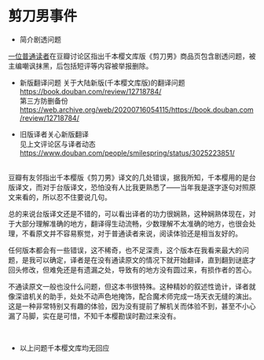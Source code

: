剪刀男事件
===

* 简介剧透问题

[一位普通读者](https://www.douban.com/people/213302342/)在豆瓣讨论区指出千本樱文库版《剪刀男》商品页包含剧透问题，被主编嘲讽抹黑，后包括短评等内容被举报删除。 <br>


* 新版翻译问题
关于大陆新版(千本樱文库版)的翻译问题  <br>
https://book.douban.com/review/12718784/ <br>
第三方防删备份 <br>
https://web.archive.org/web/20200716054115/https://book.douban.com/review/12718784/ <br>

* 旧版译者关心新版翻译 <br>
见上文评论区与译者动态 <br>
https://www.douban.com/people/smilespring/status/3025223851/ <br>


 <br>
豆瓣有友邻指出千本樱版《剪刀男》译文的几处错误，据我所知，千本樱用的是台版译文，而对于台版译文，恐怕没有人比我更熟悉了——当年我是逐字逐句对照原文来看的，所以忍不住要说几句。 <br>

总的来说台版译文还是不错的，可以看出译者的功力很娴熟，这种娴熟体现在，对于大部分理解准确的地方，翻译得生动流畅，少数理解不太准确的地方，也很会处理，不看原文并不容易察觉，对于普通读者来说，阅读体验还是相当友好的。 <br>

任何版本都会有一些错误，这不稀奇，也不足深责，这个版本在我看来最大的问题，是我可以确定，译者是在没有通读原文的情况下就开始翻译，直到翻到谜底才回头修改，但难免还是有遗漏之处，导致有的地方没有圆过来，有损作者的苦心。 <br>

不通读原文一般也没什么问题，但这本书很特殊。这种精妙的叙述性诡计，译者就像深谙机关的助手，处处不动声色地掩饰，配合魔术师完成一场天衣无缝的演出。这是一种非常特别又有趣的体验，因为没有提前了解机关而体验不到，甚至不小心漏了马脚，实在是可惜，不知千本樱勘误时勘过来没有。 <br>

 <br>
 
 * 以上问题千本樱文库均无回应
